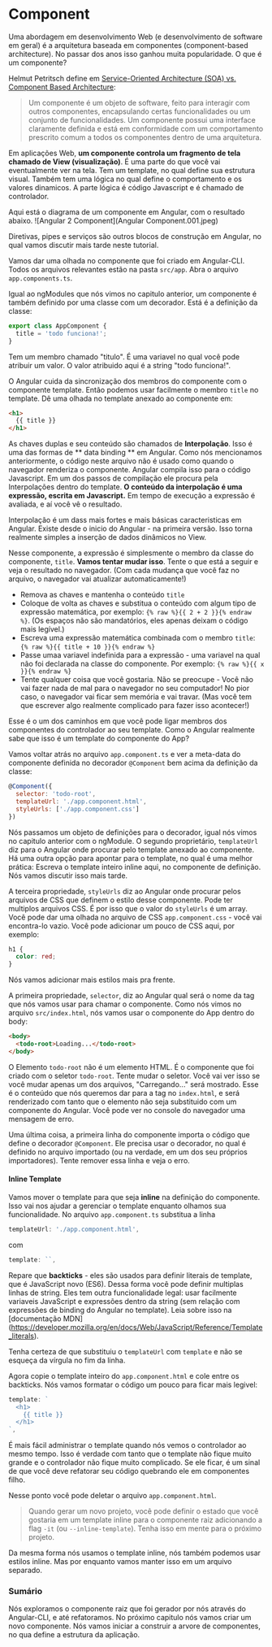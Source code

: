 # Component

Uma abordagem em desenvolvimento Web \(e desenvolvimento de software em geral\) é a arquitetura baseada em componentes (component-based architecture). No passar dos anos isso ganhou muita popularidade. O que é um componente? 

Helmut Petritsch define em [Service-Oriented Architecture \(SOA\) vs. Component Based Architecture](http://petritsch.co.at/download/SOA_vs_component_based.pdf):

> Um componente é um objeto de software, feito para interagir com outros componentes, encapsulando certas funcionalidades ou um conjunto de funcionalidades. Um componente possui uma interface claramente definida e está em conformidade com um comportamento prescrito comum a todos os componentes dentro de uma arquitetura.

Em aplicações Web, **um componente controla um fragmento de tela chamado de View (visualização)**. É uma parte do que você vai eventualmente ver na tela. Tem um template, no qual define sua estrutura visual. Também tem uma lógica no qual define o comportamento e os valores dinamicos. A parte lógica é código Javascript e é chamado de controlador. 

Aqui está o diagrama de um componente em Angular, com o resultado abaixo. 
![Angular 2 Component](Angular Component.001.jpeg)

Diretivas, pipes e serviços são outros blocos de construção em Angular, no qual vamos discutir mais tarde neste tutorial. 

Vamos dar uma olhada no componente que foi criado em Angular-CLI. Todos os arquivos relevantes estão na pasta `src/app`. Abra o arquivo `app.components.ts`.

Igual ao ngModules que nós vimos no capitulo anterior, um componente é também definido por uma classe com um decorador. Está é a definição da classe:
```js
export class AppComponent {
  title = 'todo funciona!';
}
```
Tem um membro chamado "titulo". É uma variavel no qual você pode atribuir um valor. O valor atribuido aqui é a string "todo funciona!".

O Angular cuida da sincronização dos membros do componente com o componente template. Então podemos usar facilmente o membro `title` no template. Dê uma olhada no template anexado ao componente em:

```html
<h1>
  {{ title }}
</h1>
```
As chaves duplas e seu conteúdo são chamados de **Interpolação**. Isso é uma das formas de ** data binding ** em Angular. Como nós mencionamos anteriormente, o código neste arquivo não é usado como quando o navegador renderiza o componente. Angular compila isso para o código Javascript. Em um dos passos de compilação ele procura pela Interpolações dentro do template. **O conteúdo da interpolação é uma expressão, escrita em Javascript.** Em tempo de execução a expressão é avaliada, e aí você vê o resultado. 

Interpolação é um dass mais fortes e mais básicas caracteristicas em Angular. Existe desde o inicio do Angular - na primeira versão. Isso torna realmente simples a inserção de dados dinâmicos no View.  

Nesse componente, a expressão é simplesmente o membro da classe do componente, `title`. **Vamos tentar mudar isso**. Tente o que está a seguir e veja o resultado no navegador. \(Com cada mudança que você faz no arquivo, o navegador vai atualizar automaticamente!\)

* Remova as chaves e mantenha o conteúdo `title`
* Coloque de volta as chaves e substitua o conteúdo com algum tipo de expressão matemática, por exemplo: `{% raw %}{{ 2 + 2 }}{% endraw %}`. \(Os espaços não são mandatórios, eles apenas deixam o código mais legível.\)
* Escreva uma expressão matemática combinada com o membro `title`: `{% raw %}{{ title + 10 }}{% endraw %}`
* Passe umaa variavel indefinida para a expressão - uma variavel na qual não foi declarada na classe do componente. Por exemplo: `{% raw %}{{ x }}{% endraw %}`
* Tente qualquer coisa que você gostaria. Não se preocupe - Você não vai fazer nada de mal para o navegador no seu computador! No pior caso, o navegador vai ficar sem memória e vai travar. \(Mas você tem que escrever algo realmente complicado para fazer isso acontecer!\)

Esse é o um dos caminhos em que você pode ligar membros dos componentes do controlador ao seu template. Como o Angular realmente sabe que isso é um template do componente do App?

Vamos voltar atrás no arquivo `app.component.ts` e ver a meta-data do componente definida no decorador `@Component` bem acima da definição da classe:
```js
@Component({
  selector: 'todo-root',
  templateUrl: './app.component.html',
  styleUrls: ['./app.component.css']
})
```
Nós passamos um objeto de definições para o decorador, igual nós vimos no capitulo anterior com o ngModule. O segundo proprietário, `templateUrl` diz para o Angular onde procurar pelo template anexado ao componente. Há uma outra opção para apontar para o template, no qual é uma melhor prática: Escreva o template inteiro inline aqui, no componente de definição. Nós vamos discutir isso mais tarde.

A terceira propriedade, `styleUrls` diz ao Angular onde procurar pelos arquivos de CSS que definem o estilo desse componente. Pode ter multiplos arquivos CSS. É por isso que o valor do `styleUrls` é um array. Você pode dar uma olhada no arquivo de CSS `app.component.css` - você vai encontra-lo vazio. Você pode adicionar um pouco de CSS aqui, por exemplo: 

```css
h1 {
  color: red;
}
```

Nós vamos adicionar mais estilos mais pra frente. 

A primeira propriedade, `selector`, diz ao Angular qual será o nome da tag que nós vamos usar para chamar o componente. Como nós vimos no arquivo `src/index.html`, nós vamos usar o componente do App dentro do body:

```html
<body>
  <todo-root>Loading...</todo-root>
</body>
```
O Elemento `todo-root` não é um elemento HTML. É o componente que foi criado com o seletor `todo-root`. Tente mudar o seletor. Você vai ver isso se você mudar apenas um dos arquivos, "Carregando..." será mostrado. Esse é o conteúdo que nós queremos dar para a tag no `index.html`, e será renderizado com tanto que o elemento não seja substituido com um componente do Angular. Você pode ver no console do navegador uma mensagem de erro. 

Uma última coisa, a primeira linha do componente importa o código que define o decorador `@Component`. Ele precisa usar o decorador, no qual é definido no arquivo importado \(ou na verdade, em um dos seu próprios importadores\). Tente remover essa linha e veja o erro. 

#### Inline Template
Vamos mover o template para que seja **inline** na definição do componente. Isso vai nos ajudar a gerenciar o template enquanto olhamos sua funcionalidade.
No arquivo `app.component.ts` substitua a linha

```js
templateUrl: './app.component.html',
```

com

```js
template: ``,
```

Repare que **backticks** - eles são usados para definir literais de template, que é JavaScript novo \(ES6\). Dessa forma você pode definir multiplas linhas de string. Eles tem outra funcionalidade legal: usar facilmente variaveis JavaScript e expressões dentro da string \(sem relação com expressões de binding do Angular no template\). Leia sobre isso na [documentação MDN]
(https://developer.mozilla.org/en/docs/Web/JavaScript/Reference/Template_literals).

Tenha certeza de que substituiu o `templateUrl` com `template` e não se esqueça da vírgula no fim da linha. 

Agora copie o template inteiro do `app.component.html` e cole entre os backticks. Nós vamos formatar o código um pouco para ficar mais legivel:

```js
template: `
  <h1>
    {{ title }}
  </h1>  
`,
```

É mais fácil administrar o template quando nós vemos o controlador ao mesmo tempo. Isso é verdade com tanto que o template não fique muito grande e o controlador não fique muito complicado. Se ele ficar, é um sinal de que você deve refatorar seu código quebrando ele em componentes filho. 

Nesse ponto você pode deletar o arquivo `app.component.html`.
>Quando gerar um novo projeto, você pode definir o estado que você gostaria em um template inline para o componente raiz adicionando a flag `-it` (ou `--inline-template`). Tenha isso em mente para o próximo projeto. 

Da mesma forma nós usamos o template inline, nós também podemos usar estilos inline. Mas por enquanto vamos manter isso em um arquivo separado.

### Sumário
Nós exploramos o componente raiz que foi gerador por nós através do Angular-CLI, e até refatoramos. No próximo capitulo nós vamos criar um novo componente. Nós vamos iniciar a construir a arvore de componentes, no qua define a estrutura da aplicação. 
